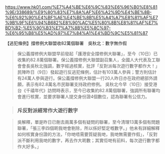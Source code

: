 https://www.hk01.com/%E7%A4%BE%E6%9C%83%E6%96%B0%E8%81%9E/338689/%E9%80%83%E7%8A%AF%E6%A2%9D%E4%BE%8B-%E6%92%90%E4%BF%AE%E4%BE%8B%E5%A4%A7%E8%81%AF%E7%9B%9F%E6%94%B682%E8%90%AC%E5%80%8B%E8%81%AF%E7%BD%B2-%E5%90%B3%E7%A7%8B%E5%8C%97-%E6%95%B8%E5%AD%97%E7%84%A1%E4%BD%9C%E5%81%87

【逃犯條例】撐修例大聯盟收82萬個聯署　吳秋北：數字無作假

> 保公義撐修例大聯盟早前發起「護港安全撐修例大聯署」，至今（10日）已收集約82.8萬個聯署。保公義撐修例大聯盟副召集人，全國人大代表及工聯會會長吳秋北強調，數字經過核實，批評「反對派每次遊行數字都作大！」
>  民陣昨日（9日）發起遊行反逃犯條例，估計有103萬人參與；警方則估計有24萬人參與遊行。保公義撐修例大聯盟一行20人昨日亦在政府總部外請願，表示有82.8萬名市民聯署支持政府修例。
> 吳秋北今早（10日）接受港台《千禧年代》訪問時表示，至今已收集約82.8萬個聯署，強調所有聯署均會進行核實，並要求聯署人提交身份證4個數位，認為聯署有公信力。

> ### 斥反對派經常作大遊行數字

> 吳解釋，單是昨日已刪去兩萬多個有疑問的聯署，至今清理13萬多個有問題聯署，「張三李四個啲我哋會剔除，所以係好堅定嘅數字。」他未有詳細解釋如何核實身份證的方法，「你哋唔需要質疑我哋，我哋無需要作假」，「反對派不斷利用我哋的數字，再去作大啲數；其實佢哋有前料，每次遊行數字都作大好多。」